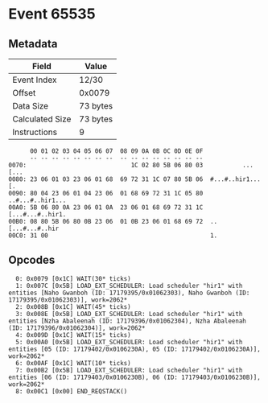 # Event 65535

## Metadata

| Field           | Value    |
|-----------------|----------|
| Event Index     | 12/30    |
| Offset          | 0x0079   |
| Data Size       | 73 bytes |
| Calculated Size | 73 bytes |
| Instructions    | 9        |

```
      00 01 02 03 04 05 06 07  08 09 0A 0B 0C 0D 0E 0F
      -- -- -- -- -- -- -- --  -- -- -- -- -- -- -- --
0070:                             1C 02 80 5B 06 80 03           ...[...
0080: 23 06 01 03 23 06 01 68  69 72 31 1C 07 80 5B 06  #...#..hir1...[.
0090: 80 04 23 06 01 04 23 06  01 68 69 72 31 1C 05 80  ..#...#..hir1...
00A0: 5B 06 80 0A 23 06 01 0A  23 06 01 68 69 72 31 1C  [...#...#..hir1.
00B0: 08 80 5B 06 80 0B 23 06  01 0B 23 06 01 68 69 72  ..[...#...#..hir
00C0: 31 00                                             1.              
```

## Opcodes

```
  0: 0x0079 [0x1C] WAIT(30* ticks)
  1: 0x007C [0x5B] LOAD_EXT_SCHEDULER: Load scheduler "hir1" with entities [Naho Gwanboh (ID: 17179395/0x01062303), Naho Gwanboh (ID: 17179395/0x01062303)], work=2062*
  2: 0x008B [0x1C] WAIT(45* ticks)
  3: 0x008E [0x5B] LOAD_EXT_SCHEDULER: Load scheduler "hir1" with entities [Nzha Abaleenah (ID: 17179396/0x01062304), Nzha Abaleenah (ID: 17179396/0x01062304)], work=2062*
  4: 0x009D [0x1C] WAIT(15* ticks)
  5: 0x00A0 [0x5B] LOAD_EXT_SCHEDULER: Load scheduler "hir1" with entities [05 (ID: 17179402/0x0106230A), 05 (ID: 17179402/0x0106230A)], work=2062*
  6: 0x00AF [0x1C] WAIT(10* ticks)
  7: 0x00B2 [0x5B] LOAD_EXT_SCHEDULER: Load scheduler "hir1" with entities [06 (ID: 17179403/0x0106230B), 06 (ID: 17179403/0x0106230B)], work=2062*
  8: 0x00C1 [0x00] END_REQSTACK()
```
